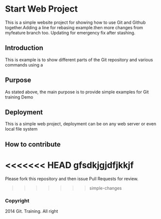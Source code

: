 # Start Web Project
This is a simple website project for showing how to use Git and Github together.Adding a line for rebasing example.then more changes from myfeature branch too. Updating for emergency fix after stashing.

## Introduction
This is example is to show different parts of the Git repository and various commands using a
## Purpose
As stated above, the main purpose is to provide simple examples for Git training Demo
## Deployment
This is a simple web project, deployment can be on any web server or even local file system
## How to contribute
<<<<<<< HEAD
gfsdkjgjdfjkkjf
=======
Please fork this repository and then issue Pull Requests for review.
>>>>>>> simple-changes
### Copyright

2014 Git. Training. All right 
